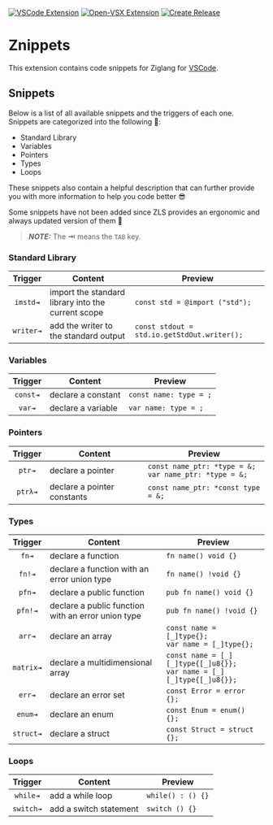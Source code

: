 [![VSCode Extension](https://img.shields.io/badge/VSCode-Extension-orange)](https://marketplace.visualstudio.com/items?itemName=levrotech.zig-znippets)
[![Open-VSX Extension](https://img.shields.io/badge/Open--VSX-Extension-purple)](https://open-vsx.org/extension/levrotech/zig-znippets)
[![Create Release](https://github.com/levrotech/zig-znippets/actions/workflows/release.yaml/badge.svg)](https://github.com/levrotech/zig-znippets/actions/workflows/release.yaml)

# Znippets

This extension contains code snippets for Ziglang for [VSCode][code].

## Snippets

Below is a list of all available snippets and the triggers of each one. Snippets are categorized into the following 📑:

- Standard Library
- Variables
- Pointers
- Types
- Loops

These snippets also contain a helpful description that can further provide you with more information to help you code better 😎

Some snippets have not been added since ZLS provides an ergonomic and always updated version of them 💪

> **_NOTE:_**  The **⇥** means the `TAB` key.

### Standard Library

| Trigger  | Content | Preview |
| :-------: | ------- | -------- |
| `imstd⇥`   | import the standard library into the current scope | `const std = @import ("std");` |
| `writer⇥`   | add the writer to the standard output | `const stdout = std.io.getStdOut.writer();` |

### Variables

| Trigger  | Content | Preview |
| :-------: | ------- | -------- |
| `const⇥`   | declare a constant | `const name: type = ;` |
| `var⇥`   | declare a variable | `var name: type = ;` |

### Pointers

| Trigger  | Content | Preview |
| :-------: | ------- | -------- |
| `ptr⇥`   | declare a pointer | `const name_ptr: *type = &;` <br> `var name_ptr: *type = &;` |
| `ptrλ⇥`   | declare a pointer constants | `const name_ptr: *const type = &;` |

### Types

| Trigger  | Content | Preview |
| :-------: | ------- | -------- |
| `fn⇥`   | declare a function | `fn name() void {}` |
| `fn!⇥`   | declare a function with an error union type | `fn name() !void {}` |
| `pfn⇥`   | declare a public function | `pub fn name() void {}` |
| `pfn!⇥`   | declare a public function with an error union type | `pub fn name() !void {}` |
| `arr⇥`   | declare an array | `const name = [_]type{};` <br> `var name = [_]type{};` |
| `matrix⇥`   | declare a multidimensional array | `const name = [_][_]type{[_]u8{}};` <br> `var name = [_][_]type{[_]u8{}};` |
| `err⇥`   | declare an error set | `const Error = error {};` |
| `enum⇥`   | declare an enum | `const Enum = enum() {};` |
| `struct⇥`   | declare a struct | `const Struct = struct {};` |

### Loops

| Trigger  | Content | Preview |
| :-------: | ------- | -------- |
| `while⇥`   | add a while loop | `while() : () {}` |
| `switch⇥`   | add a switch statement | `switch () {}` |

[code]: https://code.visualstudio.com/
